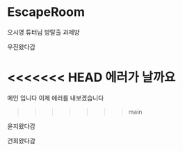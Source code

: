 # EscapeRoom
오시영 튜터님 방탈출 과제방

우진왔다감

<<<<<<< HEAD
에러가 날까요
=======
메인 입니다 이제 에러를 내보겠습니다
>>>>>>> main

윤지왔다감

건희왔다감